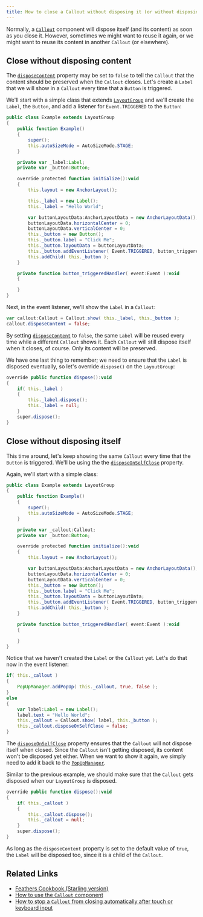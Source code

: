 ```yaml
---
title: How to close a Callout without disposing it (or without disposing its content)
---
```


Normally, a [`Callout`](../callout.html) component will dispose itself (and its content) as soon as you close it. However, sometimes we might want to reuse it again, or we might want to reuse its content in another `Callout` (or elsewhere).

## Close without disposing content

The [`disposeContent`](/api-reference/feathers/controls/Callout.html#disposeContent) property may be set to `false` to tell the `Callout` that the content should be preserved when the `Callout` closes. Let's create a `Label` that we will show in a `Callout` every time that a `Button` is triggered.

We'll start with a simple class that extends [`LayoutGroup`](../layout-group.html) and we'll create the `Label`, the `Button`, and add a listener for `Event.TRIGGERED` to the `Button`:

```actionscript
public class Example extends LayoutGroup
{
	public function Example()
	{
		super();
		this.autoSizeMode = AutoSizeMode.STAGE;
	}

	private var _label:Label;
	private var _button:Button;

	override protected function initialize():void
	{
		this.layout = new AnchorLayout();

		this._label = new Label();
		this._label = "Hello World";

		var buttonLayoutData:AnchorLayoutData = new AnchorLayoutData();
		buttonLayoutData.horizontalCenter = 0;
		buttonLayoutData.verticalCenter = 0;
		this._button = new Button();
		this._button.label = "Click Me";
		this._button.layoutData = buttonLayoutData;
		this._button.addEventListener( Event.TRIGGERED, button_triggeredHandler );
		this.addChild( this._button );
	}

	private function button_triggeredHandler( event:Event ):void
	{

	}
}
```

Next, in the event listener, we'll show the `Label` in a `Callout`:

```actionscript
var callout:Callout = Callout.show( this._label, this._button );
callout.disposeContent = false;
```

By setting [`disposeContent`](/api-reference/feathers/controls/Callout.html#disposeContent) to `false`, the same `Label` will be reused every time while a different `Callout` shows it. Each `Callout` will still dispose itself when it closes, of course. Only its content will be preserved.

We have one last thing to remember; we need to ensure that the `Label` is disposed eventually, so let's override `dispose()` on the `LayoutGroup`:

```actionscript
override public function dispose():void
{
	if( this._label )
	{
		this._label.dispose();
		this._label = null;
	}
	super.dispose();
}
```

## Close without disposing itself

This time around, let's keep showing the same `Callout` every time that the `Button` is triggered. We'll be using the the [`disposeOnSelfClose`](/api-reference/feathers/controls/Callout.html#disposeOnSelfClose) property.

Again, we'll start with a simple class:

```actionscript
public class Example extends LayoutGroup
{
	public function Example()
	{
		super();
		this.autoSizeMode = AutoSizeMode.STAGE;
	}

	private var _callout:Callout;
	private var _button:Button;

	override protected function initialize():void
	{
		this.layout = new AnchorLayout();

		var buttonLayoutData:AnchorLayoutData = new AnchorLayoutData();
		buttonLayoutData.horizontalCenter = 0;
		buttonLayoutData.verticalCenter = 0;
		this._button = new Button();
		this._button.label = "Click Me";
		this._button.layoutData = buttonLayoutData;
		this._button.addEventListener( Event.TRIGGERED, button_triggeredHandler );
		this.addChild( this._button );
	}

	private function button_triggeredHandler( event:Event ):void
	{

	}
}
```

Notice that we haven't created the `Label` or the `Callout` yet. Let's do that now in the event listener:

```actionscript
if( this._callout )
{
	PopUpManager.addPopUp( this._callout, true, false );
}
else
{
	var label:Label = new Label();
	label.text = "Hello World";
	this._callout = Callout.show( label, this._button );
	this._callout.disposeOnSelfClose = false;
}
```

The [`disposeOnSelfClose`](/api-reference/feathers/controls/Callout.html#disposeOnSelfClose) property ensures that the `Callout` will not dispose itself when closed. Since the `Callout` isn't getting disposed, its content won't be disposed yet either. When we want to show it again, we simply need to add it back to the [`PopUpManager`](../pop-ups.html).

Similar to the previous example, we should make sure that the `Callout` gets disposed when our `LayoutGroup` is disposed.

```actionscript
override public function dispose():void
{
	if( this._callout )
	{
		this._callout.dispose();
		this._callout = null;
	}
	super.dispose();
}
```

As long as the `disposeContent` property is set to the default value of `true`, the `Label` will be disposed too, since it is a child of the `Callout`.

## Related Links

- [Feathers Cookbook (Starling version)](./index.md)
- [How to use the `Callout` component](../callout.html)
- [How to stop a `Callout` from closing automatically after touch or keyboard input](./callout-stop-closing-automatically.md)
